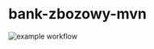 # bank-zbozowy-mvn

![example workflow](https://github.com/benhus8/bank-zbozowy-mvn/actions/workflows/ci.yaml/badge.svg)
